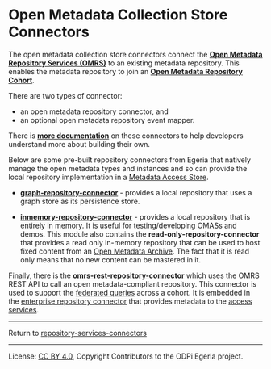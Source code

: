 <!-- SPDX-License-Identifier: CC-BY-4.0 -->
<!-- Copyright Contributors to the ODPi Egeria project. -->
  
# Open Metadata Collection Store Connectors

The open metadata collection store connectors connect the
**[Open Metadata Repository Services (OMRS)](https://egeria-project.org/services/omrs)** to
an existing metadata repository.
This enables the metadata repository to join
an **[Open Metadata Repository Cohort](https://egeria-project.org/concepts/cohort-member)**.

There are two types of connector:
* an open metadata repository connector, and
* an optional open metadata repository event mapper.

There is **[more documentation](docs/README.md)** on these connectors to
help developers understand more about building their own.

Below are some pre-built repository connectors from Egeria that natively manage
the open metadata types and instances and so can provide the local repository
implementation in a [Metadata Access Store](https://egeria-project.org/concepts/metadata-access-store).

* **[graph-repository-connector](graph-repository-connector)** -
provides a local repository that uses a graph store as its persistence store.

* **[inmemory-repository-connector](inmemory-repository-connector)** -
provides a local repository that is entirely in memory.  It is useful for
testing/developing OMASs and demos.  This module also contains the  **read-only-repository-connector** that
provides a read only in-memory repository that can be used to host fixed content from an
[Open Metadata Archive](https://egeria-project.org/concepts/open-metadata-archive).
The fact that it is read only means that no new content can be mastered in it.

Finally, there is  the **[omrs-rest-repository-connector](omrs-rest-repository-connector)**
which uses the OMRS REST API to call an open metadata-compliant repository.
This connector is used to support the
[federated queries](../../../../repository-services/docs/component-descriptions/enterprise-connector-manager.md) across a cohort.
It is embedded in the [enterprise repository connector](../../../../repository-services/docs/component-descriptions/enterprise-repository-connector.md)
that provides metadata to
the [access services](../../../../access-services).




----
Return to [repository-services-connectors](..)

----
License: [CC BY 4.0](https://creativecommons.org/licenses/by/4.0/),
Copyright Contributors to the ODPi Egeria project.